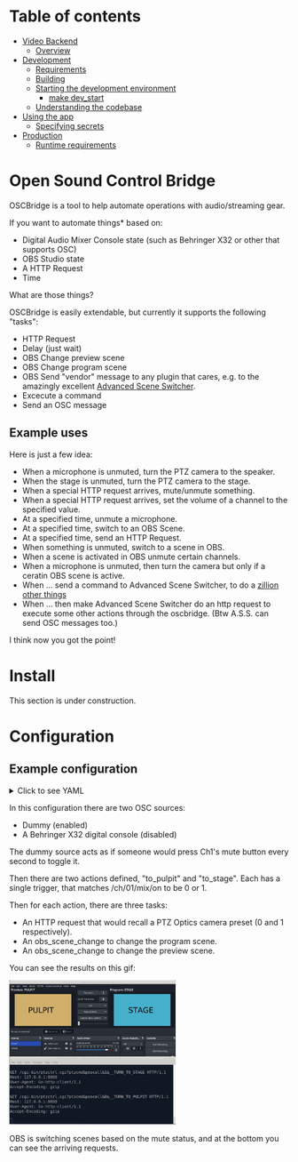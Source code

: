 <h1>Table of contents</h1>



<!-- TOC -->
* [Video Backend](#video-backend)
  * [Overview](#overview)
* [Development](#development)
  * [Requirements](#requirements)
  * [Building](#building)
  * [Starting the development environment](#starting-the-development-environment)
    * [make dev_start](#make-devstart)
  * [Understanding the codebase](#understanding-the-codebase)
* [Using the app](#using-the-app)
  * [Specifying secrets](#specifying-secrets)
* [Production](#production)
  * [Runtime requirements](#runtime-requirements)
<!-- TOC -->

# Open Sound Control Bridge

OSCBridge is a tool to help automate operations with audio/streaming gear.

If you want to automate things* based on:
 * Digital Audio Mixer Console state (such as Behringer X32 or other that supports OSC)
 * OBS Studio state
 * A HTTP Request
 * Time

What are those things?

OSCBridge is easily extendable, but currently it supports the following "tasks":
 * HTTP Request
 * Delay (just wait)
 * OBS Change preview scene
 * OBS Change program scene
 * OBS Send "vendor" message to any plugin that cares, e.g. to the amazingly excellent [Advanced Scene Switcher](https://github.com/WarmUpTill/SceneSwitcher).
 * Excecute a command
 * Send an OSC message

## Example uses
Here is just a few idea:
 * When a microphone is unmuted, turn the PTZ camera to the speaker.
 * When the stage is unmuted, turn the PTZ camera to the stage.
 * When a special HTTP request arrives, mute/unmute something.
 * When a special HTTP request arrives, set the volume of a channel to the specified value.
 * At a specified time, unmute a microphone.
 * At a specified time, switch to an OBS Scene.
 * At a specified time, send an HTTP Request.
 * When something is unmuted, switch to a scene in OBS.
 * When a scene is activated in OBS unmute certain channels.
 * When a microphone is unmuted, then turn the camera but only if a ceratin OBS scene is active.
 * When ... send a command to Advanced Scene Switcher, to do a [zillion other things](https://github.com/WarmUpTill/SceneSwitcher/wiki)
 * When ... then make Advanced Scene Switcher do an http request to execute some other actions through the oscbridge. (Btw A.S.S. can send OSC messages too.)

I think now you got the point!

# Install

This section is under construction.

# Configuration
## Example configuration

<details>
<summary>Click to see YAML</summary>

```yaml
obs_connections:
  - name: "streaming_pc_obs"
    host: 192.168.1.75
    port: 4455
    password: "foobar"

osc_sources:
  console_bridges:
    - name: "behringer_x32"
      enabled: false
      prefix: ""
      host: 192.168.2.99
      port: 10023
      osc_implementation: l
      init_command:
        address: /xinfo
      check_address: /ch/01/mix/on
      check_pattern: "^0|1$"
      subscriptions:
        - osc_command:
            address: /subscribe
            arguments:
              - type: string
                value: /ch/01/mix/on
              - type: int32
                value: 10
          repeat_millis: 8000

  dummy_connections:
    - name: "behringer_x32_dummy"
      enabled: true
      prefix: ""
      iteration_speed_secs: 1
      message_groups:
        - name: mic_1_on
          osc_commands:
            - address: /ch/01/mix/on
              comment: "headset mute (0: muted, 1: unmuted)"
              arguments:
                - type: int32
                  value: 1
        - name: mic_1_off
          osc_commands:
            - address: /ch/01/mix/on
              comment: "headset mute (0: muted, 1: unmuted)"
              arguments:
                - type: int32
                  value: 0

actions:
  to_pulpit:
    trigger_chain:
      type: osc_match
      parameters:
        address: /ch/01/mix/on
        arguments:
          - index: 0
            type: "int32"
            value: "1"
    tasks:
      - type: http_request
        parameters:
          url: "http://127.0.0.1:8888/cgi-bin/ptzctrl.cgi?ptzcmd&poscall&0&__TURN_TO_PULPIT"
          method: "get"
          timeout_secs: 1
      - type: obs_scene_change
        parameters:
          scene: "PULPIT"
          scene_match_type: regexp
          target: "program"
          connection: "streaming_pc_obs"
      - type: obs_scene_change
        parameters:
          scene: "STAGE"
          scene_match_type: regexp
          target: "preview"
          connection: "streaming_pc_obs"

  to_stage:
    trigger_chain:
      type: osc_match
      parameters:
        address: /ch/01/mix/on
        arguments:
          - index: 0
            type: "int32"
            value: "0"
    tasks:
      - type: http_request
        parameters:
          url: "http://127.0.0.1:8888/cgi-bin/ptzctrl.cgi?ptzcmd&poscall&1&__TURN_TO_STAGE"
          method: "get"
          timeout_secs: 1
      - type: obs_scene_change
        parameters:
          scene: "STAGE"
          scene_match_type: regexp
          target: "program"
          connection: "streaming_pc_obs"
      - type: obs_scene_change
        parameters:
          scene: "PULPIT"
          scene_match_type: regexp
          target: "preview"
          connection: "streaming_pc_obs"
```

</details>

In this configuration there are two OSC sources:
* Dummy (enabled)
* A Behringer X32 digital console (disabled)

The dummy source acts as if someone would press Ch1's mute button every second to toggle it.

Then there are two actions defined, "to_pulpit" and "to_stage".
Each has a single trigger, that matches /ch/01/mix/on to be 0 or 1.

Then for each action, there are three tasks:
* An HTTP request that would recall a PTZ Optics camera preset (0 and 1 respectively).
* An obs_scene_change to change the program scene.
* An obs_scene_change to change the preview scene.

You can see the results on this gif:

<a href="docs/assets/readme/example_config.mkv"><img src="docs/assets/readme/example_config.gif" width=300></a>

OBS is switching scenes based on the mute status, and at the bottom you can see the arriving requests.

